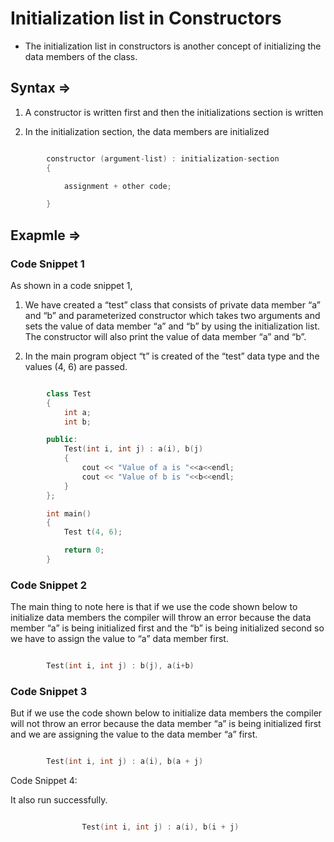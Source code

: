 # Initialization list in Constructors

- The initialization list in constructors is another concept of initializing the data members of the class.

## Syntax =>

1. A constructor is written first and then the initializations section is written

2. In the initialization section, the data members are initialized

```cpp

        constructor (argument-list) : initialization-section
        {

            assignment + other code;

        }
```

## Exapmle =>

### Code Snippet 1

As shown in a code snippet 1,

1. We have created a “test” class that consists of private data member “a” and “b” and parameterized constructor which takes two arguments and sets the value of data member “a” and “b” by using the initialization list. The constructor will also print the value of data member “a” and “b”.

2. In the main program object “t” is created of the “test” data type and the values (4, 6) are passed.

```cpp

        class Test
        {
            int a;
            int b;

        public:
            Test(int i, int j) : a(i), b(j)
            {
                cout << "Value of a is "<<a<<endl;
                cout << "Value of b is "<<b<<endl;
            }
        };

        int main()
        {
            Test t(4, 6);

            return 0;
        }
```

### Code Snippet 2

The main thing to note here is that if we use the code shown below to initialize data members the compiler will throw an error because the data member “a” is being initialized first and the “b” is being initialized second so we have to assign the value to “a” data member first.

```cpp

        Test(int i, int j) : b(j), a(i+b)
```

### Code Snippet 3

But if we use the code shown below to initialize data members the compiler will not throw an error because the data member “a” is being initialized first and we are assigning the value to the data member “a” first.

```cpp

        Test(int i, int j) : a(i), b(a + j)
```

Code Snippet 4:

It also run successfully.

```cpp

                Test(int i, int j) : a(i), b(i + j)
```
